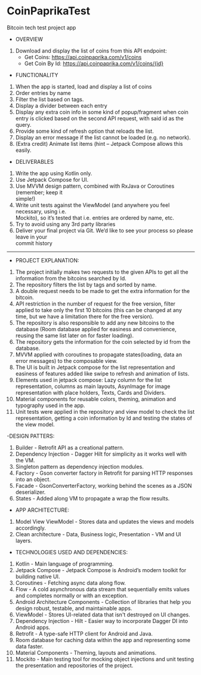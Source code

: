 # CoinPaprikaTest
Bitcoin tech test project app 

- OVERVIEW
1. Download	and	display	the	list	of	coins	from	this	API	endpoint:
   - Get	Coins:	https://api.coinpaprika.com/v1/coins
   - Get	Coin	By	Id:	https://api.coinpaprika.com/v1/coins/{id}
   
- FUNCTIONALITY	
1. When	the	app	is	started,	load	and	display	a	list of	coins	
1. Order	entries	by	name
2. Filter	the	list	based	on	tags.
3. Display	a	divider	between	each	entry	
2. Display	any	extra	coin	info in	some	kind	of	popup/fragment	when	coin	entry	is	clicked	
based	on	the	second	API	request,	with	said	id as	the	query.
3. Provide	some	kind	of	refresh	option	that	reloads	the	list.	
4. Display	an	error	message	if	the	list	cannot	be	loaded	(e.g.	no	network).	
5. (Extra	credit)	Animate	list	items	(hint	–	Jetpack	Compose	allows	this	easily.

- DELIVERABLES
1. Write	the	app	using	Kotlin	only.
2. Use	Jetpack	Compose	for	UI.
3. Use	MVVM	design	pattern,	combined	with	RxJava	or	Coroutines	(remember;	keep	it	
simple!)
4. Write	unit	tests	against	the	ViewModel	(and	anywhere	you	feel	necessary,	using	i.e.	
Mockito),	so	it’s	tested	that	i.e.	entries	are	ordered	by	name,	etc.
5. Try	to	avoid	using	any	3rd	party	libraries
6. Deliver	your	final	project	via	Git.	We’d	like	to	see	your	process	so	please	leave	in	your	
commit	history


---------

- PROJECT EXPLANATION:
1. The project initially makes two requests to the given APIs to get all the information from the bitcoins searched by Id.
2. The repository filters the list by tags and sorted by name.
3. A double request needs to be made to get the extra information for the bitcoin.
4. API restriction in the number of request for the free version, filter applied to take only the first 10 bitcoins (this can be changed at any time, but we have a limitation there for the free version).
5. The repository is also responsible to add any new bitcoins to the database (Room database applied for easiness and convenience, reusing the same list later on for faster loading).
6. The repository gets the information for the coin selected by id from the database.
7. MVVM applied with coroutines to propagate states(loading, data an error messages) to the composable view.
8. The UI is built in Jetpack compose for the list representation and easiness of features added like swipe to refresh and animation of lists.
9. Elements used in jetpack compose: Lazy column for the list representation, columns as main layouts, AsynImage for image representation with place holders, Texts, Cards and Dividers.
10. Material components for reusable colors, theming, animation and typography used in the app.
11. Unit tests were applied in the repository and view model to check the list representation, getting a coin information by Id and testing the states of the view model.

-DESIGN PATTERS:
1.  Builder - Retrofit API as a creational pattern.
2.  Dependency Injection - Dagger Hilt for simplicity as it works well with the VM.
3.  Singleton pattern as dependency injection modules.
4.  Factory - Gson converter factory in Retrofit for parsing HTTP responses into an object.
5.  Facade - GsonConverterFactory, working behind the scenes as a JSON deserializer.
6.  States - Added along VM to propagate a wrap the flow results.

- APP ARCHITECTURE:
1. Model View ViewModel - Stores data and updates the views and models accordingly.
2. Clean architecture - Data, Business logic, Presentation - VM and UI layers.

- TECHNOLOGIES USED AND DEPENDENCIES:
1. Kotlin - Main language of programming.
2. Jetpack Compose - Jetpack Compose is Android’s modern toolkit for building native UI.
3. Coroutines - Fetching async data along flow.
4. Flow - A cold asynchronous data stream that sequentially emits values and completes normally or with an exception.
5. Android Architecture Components - Collection of libraries that help you design robust, testable, and maintainable apps.
6. ViewModel - Stores UI-related data that isn't destroyed on UI changes.
7. Dependency Injection - Hilt - Easier way to incorporate Dagger DI into Android apps.
8. Retrofit - A type-safe HTTP client for Android and Java.
9. Room database for caching data within the app and representing some data faster.
10. Material Components - Theming, layouts and animations.
11. Mockito - Main testing tool for mocking object injections and unit testing the presentation and repositories of the project.
